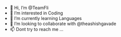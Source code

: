- 👋 Hi, I’m @TeamFli
- 👀 I’m interested in Coding
- 🌱 I’m currently learning Languages
- 💞️ I’m looking to collaborate with @theashishgavade
- 📫 Dont try to reach me ...

<!---
TeamFli/TeamFli is a ✨ special ✨ repository because its `README.md` (this file) appears on your GitHub profile.
You can click the Preview link to take a look at your changes.
--->
